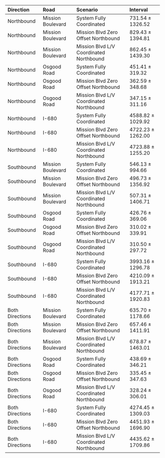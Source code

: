 | Direction       | Road              | Scenario                                | Interval          |
|:----------------|:------------------|:----------------------------------------|:------------------|
| Northbound      | Mission Boulevard | System Fully Coordinated                | 731.54 ± 1326.52  |
| Northbound      | Mission Boulevard | Mission Blvd Zero Offset Northbound     | 829.43 ± 1394.81  |
| Northbound      | Mission Boulevard | Mission Blvd L/V Coordinated Northbound | 862.45 ± 1439.30  |
| Northbound      | Osgood Road       | System Fully Coordinated                | 451.41 ± 319.32   |
| Northbound      | Osgood Road       | Mission Blvd Zero Offset Northbound     | 362.59 ± 348.68   |
| Northbound      | Osgood Road       | Mission Blvd L/V Coordinated Northbound | 347.15 ± 311.16   |
| Northbound      | I-680             | System Fully Coordinated                | 4588.82 ± 1029.92 |
| Northbound      | I-680             | Mission Blvd Zero Offset Northbound     | 4722.23 ± 1262.00 |
| Northbound      | I-680             | Mission Blvd L/V Coordinated Northbound | 4723.88 ± 1255.20 |
| Southbound      | Mission Boulevard | System Fully Coordinated                | 546.13 ± 994.66   |
| Southbound      | Mission Boulevard | Mission Blvd Zero Offset Northbound     | 496.73 ± 1356.92  |
| Southbound      | Mission Boulevard | Mission Blvd L/V Coordinated Northbound | 507.31 ± 1406.71  |
| Southbound      | Osgood Road       | System Fully Coordinated                | 426.76 ± 369.06   |
| Southbound      | Osgood Road       | Mission Blvd Zero Offset Northbound     | 310.02 ± 339.91   |
| Southbound      | Osgood Road       | Mission Blvd L/V Coordinated Northbound | 310.50 ± 297.72   |
| Southbound      | I-680             | System Fully Coordinated                | 3993.16 ± 1296.78 |
| Southbound      | I-680             | Mission Blvd Zero Offset Northbound     | 4210.09 ± 1913.21 |
| Southbound      | I-680             | Mission Blvd L/V Coordinated Northbound | 4177.71 ± 1920.83 |
| Both Directions | Mission Boulevard | System Fully Coordinated                | 635.70 ± 1178.66  |
| Both Directions | Mission Boulevard | Mission Blvd Zero Offset Northbound     | 657.46 ± 1411.91  |
| Both Directions | Mission Boulevard | Mission Blvd L/V Coordinated Northbound | 678.87 ± 1463.01  |
| Both Directions | Osgood Road       | System Fully Coordinated                | 438.69 ± 346.21   |
| Both Directions | Osgood Road       | Mission Blvd Zero Offset Northbound     | 335.45 ± 347.63   |
| Both Directions | Osgood Road       | Mission Blvd L/V Coordinated Northbound | 328.24 ± 306.01   |
| Both Directions | I-680             | System Fully Coordinated                | 4274.45 ± 1309.03 |
| Both Directions | I-680             | Mission Blvd Zero Offset Northbound     | 4451.93 ± 1696.90 |
| Both Directions | I-680             | Mission Blvd L/V Coordinated Northbound | 4435.62 ± 1709.86 |